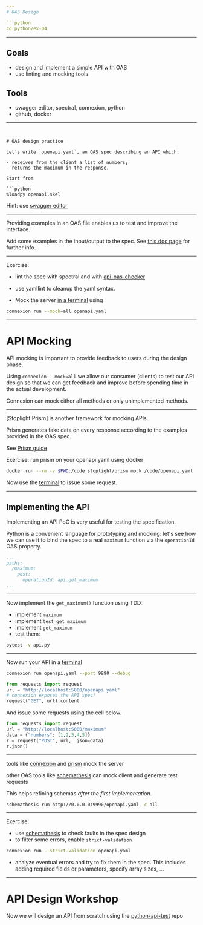 ```yaml
---
# OAS Design

```python
cd python/ex-04
```
----

## Goals

- design and implement a simple API with OAS
- use linting and mocking tools

## Tools

- swagger editor, spectral, connexion, python
- github, docker

---
```


# OAS design practice
 
Let's write `openapi.yaml`, an OAS spec describing an API which:

- receives from the client a list of numbers;
- returns the maximum in the response.

Start from 

```python
%loadpy openapi.skel
```

Hint: use [swagger editor](editor.swagger.io)

----

Providing examples in an OAS file enables us to test and
 improve the interface.

Add some examples in the input/output to the spec.
See [this doc page](https://swagger.io/docs/specification/adding-examples/)
for further info.

----

Exercise:

  - lint the spec with spectral and with 
    [api-oas-checker](teamdigitale.github.io/api-oas-checker)
    
  - use yamllint to cleanup the yaml syntax.
    
  - Mock the server  [in a terminal](/terminals/1) using 
  
```bash
connexion run --mock=all openapi.yaml
```
  
---

# API Mocking

API mocking is important to provide feedback to users during the design
phase.

Using `connexion --mock=all` we allow our consumer (clients) to test
our API design so that we can get feedback and improve before spending
time in the actual development.

Connexion can mock either all methods or only unimplemented methods.

----

[Stoplight Prism] is another framework for mocking APIs.

Prism generates fake data on every response according to the examples
provided in the OAS spec.

See [Prism guide](https://github.com/stoplightio/prism/blob/master/docs/guides/01-mocking.md#Response-Generation)
  
Exercise: run prism on your openapi.yaml using docker

```bash
docker run --rm -v $PWD:/code stoplight/prism mock /code/openapi.yaml
```

Now use the [terminal](/terminal/1) to issue some request.

  
---

## Implementing the API

Implementing an API PoC is very useful for testing the specification.

Python is a convenient language for prototyping and mocking:
let's see how we can use it to 
 bind the spec to a real `maximum` function
 via the `operationId` OAS property.

```yaml
...
paths:
  /maximum:
    post:
      operationId: api.get_maximum
...
```

----

Now implement the `get_maximum()` function using TDD:

- implement `maximum`
- implement `test_get_maximum`
- implement `get_maximum`
- test them:

```bash
pytest -v api.py
```

----

Now run your API in a [terminal](/terminals/1)

```bash
connexion run openapi.yaml --port 9990 --debug
```

```python
from requests import request
url = "http://localhost:5000/openapi.yaml"
# connexion exposes the API spec!
request("GET", url).content
```

And issue some requests using the cell below.

```python
from requests import request
url = "http://localhost:5000/maximum"
data = {"numbers": [1,2,3,4,5]}
r = request("POST", url,  json=data)
r.json()
```

----

tools like [connexion] and [prism] mock the server

other OAS tools like [schemathesis] can mock client and generate test requests

This helps refining schemas *after the first implementation*.

```bash
schemathesis run http://0.0.0.0:9990/openapi.yaml -c all
```

---- 

Exercise:

- use [schemathesis] to check faults in the spec design
- to filter some errors, enable `strict-validation`

```bash
connexion run --strict-validation openapi.yaml
```

- analyze eventual errors and try to fix them in the spec.
  This includes adding required fields or parameters,
  specify array sizes, ...


 
 

---

# API Design Workshop

Now we will design an API from scratch using the [python-api-test] repo

[//]: #  (Riferimenti)

[python-api-test]: https://github.com/ioggstream/python-api-test
[schemathesis]: https://github.com/kiwicom/schemathesis
[connexion]: https://github.com/zalando/connexion
[spectral]: https://github.com/stoplight/spectral
[prism]: https://github.com/stoplight/prism
[api-oas-checker]: https://teamdigitale.github.io/api-oas-checker